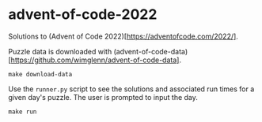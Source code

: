 # advent-of-code-2022

Solutions to (Advent of Code 2022)[https://adventofcode.com/2022/].

Puzzle data is downloaded with (advent-of-code-data)[https://github.com/wimglenn/advent-of-code-data].

    make download-data

Use the `runner.py` script to see the solutions and associated run times for a given day's puzzle. The user is prompted to input the day.

    make run
